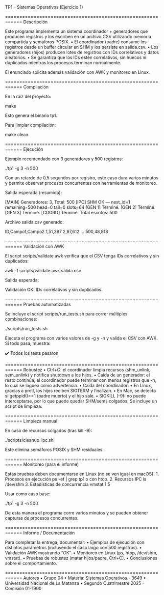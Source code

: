 TP1 – Sistemas Operativos (Ejercicio 1)

============================================================
Descripción

Este programa implementa un sistema coordinador + generadores que producen registros y los escriben en un archivo CSV utilizando memoria compartida y semáforos POSIX.
	•	El coordinador (padre) consume los registros desde un buffer circular en SHM y los persiste en salida.csv.
	•	Los generadores (hijos) producen lotes de registros con IDs correlativos y datos aleatorios.
	•	Se garantiza que los IDs estén correlativos, sin huecos ni duplicados mientras los procesos terminan normalmente.

El enunciado solicita además validación con AWK y monitoreo en Linux.

============================================================
Compilación

En la raíz del proyecto:

make

Esto genera el binario tp1.

Para limpiar compilación:

make clean

============================================================
Ejecución

Ejemplo recomendado con 3 generadores y 500 registros:

./tp1 -g 3 -n 500

Con un retardo de 0,5 segundos por registro, este caso dura varios minutos y permite observar procesos concurrentes con herramientas de monitoreo.

Salida esperada (resumida):

[MAIN] Generadores: 3, Total: 500
[IPC] SHM OK — next_id=1 remaining=500 head=0 tail=0 slots=64
[GEN 1] Terminé.
[GEN 2] Terminé.
[GEN 3] Terminé.
[COORD] Terminé. Total escritos: 500

Archivo salida.csv generado:

ID,Campo1,Campo2
1,51,387
2,97,612
…
500,48,818

============================================================
Validación con AWK

El script scripts/validate.awk verifica que el CSV tenga IDs correlativos y sin duplicados:

awk -f scripts/validate.awk salida.csv

Salida esperada:

Validación OK: IDs correlativos y sin duplicados.

============================================================
Pruebas automatizadas

Se incluye el script scripts/run_tests.sh para correr múltiples combinaciones:

./scripts/run_tests.sh

Ejecuta el programa con varios valores de -g y -n y valida el CSV con AWK.
Si todo pasa, muestra:

✔️ Todos los tests pasaron

============================================================
Robustez
	•	Ctrl+C: el coordinador limpia recursos (shm_unlink, sem_unlink) y notifica shutdown a los hijos.
	•	Caída de un generador: el resto continúa; el coordinador puede terminar con menos registros que -n, lo cual se loguea como advertencia.
	•	Caída del coordinador:
	•	En Linux, gracias a prctl, los hijos reciben SIGTERM y finalizan.
	•	En Mac, se detecta si getppid()==1 (padre muerto) y el hijo sale.
	•	SIGKILL (-9): no puede interceptarse, por lo que puede quedar SHM/sems colgados. Se incluye un script de limpieza.

============================================================
Limpieza manual

En caso de recursos colgados (tras kill -9):

./scripts/cleanup_ipc.sh

Este elimina semáforos POSIX y SHM residuales.

============================================================
Monitoreo (para el informe)

Estas pruebas deben documentarse en Linux (no se ven igual en macOS):
	1.	Procesos en ejecución
ps -ef | grep tp1
o con htop.
	2.	Recursos IPC
ls /dev/shm
	3.	Estadísticas de concurrencia
vmstat 1 5

Usar como caso base:

./tp1 -g 3 -n 500

De esta manera el programa corre varios minutos y se pueden obtener capturas de procesos concurrentes.

============================================================
Informe / Documentación

Para completar la entrega, documentar:
	•	Ejemplos de ejecución con distintos parámetros (incluyendo el caso largo con 500 registros).
	•	Validación AWK mostrando “OK”.
	•	Monitoreo en Linux (ps, htop, /dev/shm, vmstat).
	•	Pruebas de robustez (matar hijos/padre, Ctrl+C).
	•	Conclusiones sobre el comportamiento.

============================================================
Autores
	•	Grupo 04
	•	Materia: Sistemas Operativos - 3649
	•	Universidad Nacional de La Matanza
	•	Segundo Cuatrimestre 2025 - Comisión 01-1900